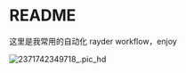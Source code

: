 # README

这里是我常用的自动化 rayder workflow，enjoy

![2371742349718_.pic_hd](https://security-note.oss-cn-hangzhou.aliyuncs.com/2371742349718_.pic_hd.jpg)